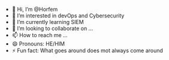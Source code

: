 - 👋 Hi, I’m @Horfem
- 👀 I’m interested in devOps and Cybersecurity
- 🌱 I’m currently learning SIEM
- 💞️ I’m looking to collaborate on ...
- 📫 How to reach me ...
- 😄 Pronouns: HE/HIM
- ⚡ Fun fact: What goes around does mot always come around

<!---
Horfem/Horfem is a ✨ special ✨ repository because its `README.md` (this file) appears on your GitHub profile.
You can click the Preview link to take a look at your changes.
--->
